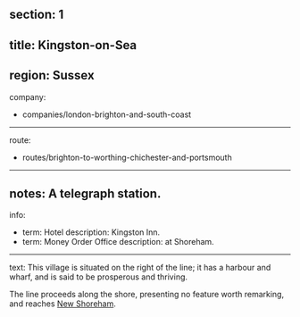 section: 1
----
title: Kingston-on-Sea
----
region: Sussex
----
company:
- companies/london-brighton-and-south-coast
----
route:
- routes/brighton-to-worthing-chichester-and-portsmouth
----
notes: A telegraph station.
----
info:
- term: Hotel
  description: Kingston Inn.
- term: Money Order Office
  description: at Shoreham.
----
text: This village is situated on the right of the line; it has a harbour and wharf, and is said to be prosperous and thriving.

The line proceeds along the shore, presenting no feature worth remarking, and reaches [New Shoreham](/stations/new-shoreham).
